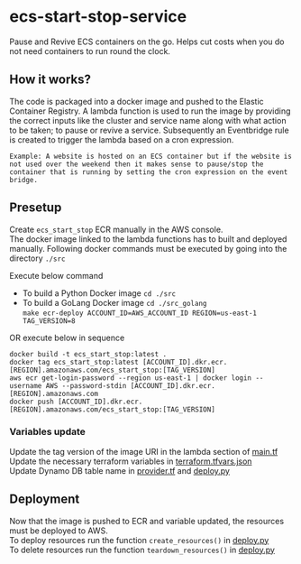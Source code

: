 # ecs-start-stop-service
Pause and Revive ECS containers on the go. Helps cut costs when you do not need containers to run round the clock.

## How it works?
The code is packaged into a docker image and pushed to the Elastic Container Registry. A lambda function is used to run
the image by providing the correct inputs like the cluster and service name along with what action to be taken; to pause or revive a service.
Subsequently an Eventbridge rule is created to trigger the lambda based on a cron expression.

    Example: A website is hosted on an ECS container but if the website is not used over the weekend then it makes sense to pause/stop the container that is running by setting the cron expression on the event bridge.

## Presetup
Create `ecs_start_stop` ECR manually in the AWS console.      
The docker image linked to the lambda functions has to built and deployed manually. Following docker commands must be executed by going into the directory `./src`  

Execute below command 
- To build a Python Docker image `cd ./src`
- To build a GoLang Docker image `cd ./src_golang`  
`make ecr-deploy ACCOUNT_ID=AWS_ACCOUNT_ID REGION=us-east-1 TAG_VERSION=8`  

OR execute below in sequence   

`docker build -t ecs_start_stop:latest .`   
`docker tag ecs_start_stop:latest [ACCOUNT_ID].dkr.ecr.[REGION].amazonaws.com/ecs_start_stop:[TAG_VERSION]`  
`aws ecr get-login-password --region us-east-1 | docker login --username AWS --password-stdin [ACCOUNT_ID].dkr.ecr.[REGION].amazonaws.com`  
`docker push [ACCOUNT_ID].dkr.ecr.[REGION].amazonaws.com/ecs_start_stop:[TAG_VERSION]`

### Variables update 
Update the tag version of the image URI in the lambda section of [main.tf](deployment/main.tf)  
Update the necessary terraform variables in [terraform.tfvars.json](deployment/terraform.tfvars.json)   
Update Dynamo DB table name in [provider.tf](deployment/provider.tf) and [deploy.py](deployment/deploy.py)  

## Deployment
Now that the image is pushed to ECR and variable updated, the resources must be deployed to AWS.    
To deploy resources run the function `create_resources()` in [deploy.py](deployment/deploy.py)  
To delete resources run the function `teardown_resources()` in [deploy.py](deployment/deploy.py)    